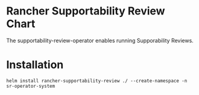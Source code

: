 # Rancher Supportability Review Chart

The supportability-review-operator enables running Supporability Reviews.

# Installation

```
helm install rancher-supportability-review ./ --create-namespace -n sr-operator-system
```
